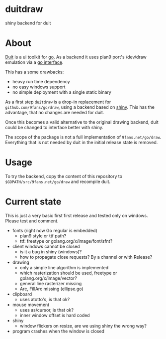 # duitdraw
shiny backend for duit

# About
[Duit](https://github.com/mjl-/duit) is a ui toolkit for [go](https://golang.org).
As a backend it uses plan9 port's /dev/draw emulation via a [go interface](https://github.com/9fans/go/tree/master/draw).

This has a some drawbacks:
- heavy run time dependency
- no easy windows support
- no simple deployment with a single static binary

As a first step `duitdraw` is a drop-in replacement for `github.com/9fans/go/draw`, using a backend based on [shiny](https://github.com/golang/exp/tree/master/shiny). This has the advantage, that no changes are needed for duit.

Once this becomes a valid alternative to the original drawing backend, duit could be changed to interface better with shiny.

The scope of the package is not a full implementation of `9fans.net/go/draw`. Everything that is not needed by duit in the initial release state is removed.


# Usage
To try the backend, copy the content of this repository to `$GOPATH/src/9fans.net/go/draw` and recompile duit.

# Current state
This is just a very basic first first release and tested only on windows.
Please test and comment.

- fonts (right now Go regular is embedded)
	- plan9 style or ttf path?
	- ttf: freetype or golang.org/x/image/font/sfnt?
- client windows cannot be closed
	- is it a bug in shiny (windows)?
	- how to propagate close requests? By a channel or with Release?
- drawing
	- only a simple line algorithm is implemented
	- which rasterization should be used, freetype or golang.org/x/image/vector?
	- general line rasterizer missing
	- Arc, FillArc missing (ellipse.go)
- clipboard
	- uses atotto's, is that ok?
- mouse movement
	- uses as/cursor, is that ok?
	- inner window offset is hard coded
- shiny
	- window flickers on resize, are we using shiny the wrong way?
- program crashes when the window is closed
